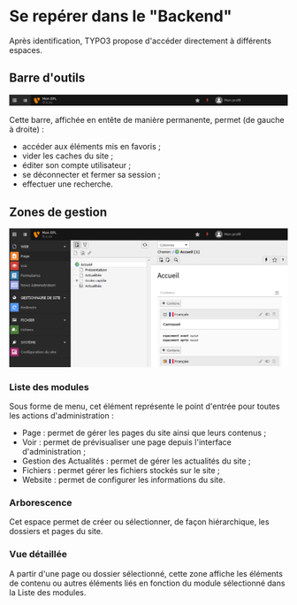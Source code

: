 # Se repérer dans le "Backend"

Après identification, TYPO3 propose d'accéder directement à différents espaces.

## Barre d'outils

![La barre d&apos;outils de TYPO3](../.gitbook/assets/image%20%286%29.png)

Cette barre, affichée en entête de manière permanente, permet \(de gauche à droite\) :

* accéder aux éléments mis en favoris ;
* vider les caches du site ;
* éditer son compte utilisateur ;
* se déconnecter et fermer sa session ;
* effectuer une recherche.

## Zones de gestion

![De gauche &#xE0; droite : Liste de modules / Arborescence / Vue d&#xE9;taill&#xE9;e](../.gitbook/assets/image%20%2818%29.png)

### Liste des modules

Sous forme de menu, cet élément représente le point d'entrée pour toutes les actions d'administration :

* Page : permet de gérer les pages du site ainsi que leurs contenus ;
* Voir : permet de prévisualiser une page depuis l'interface d'administration ;
* Gestion des Actualités : permet de gérer les actualités du site ;
* Fichiers : permet gérer les fichiers stockés sur le site ;
* Website : permet de configurer les informations du site.

### Arborescence

Cet espace permet de créer ou sélectionner, de façon hiérarchique, les dossiers et pages du site.

### Vue détaillée

A partir d'une page ou dossier sélectionné, cette zone affiche les éléments de contenu ou autres éléments liés en fonction du module sélectionné dans la Liste des modules.

